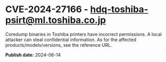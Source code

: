 # CVE-2024-27166 - hdq-toshiba-psirt@ml.toshiba.co.jp

Coredump binaries in Toshiba printers have incorrect permissions. A local attacker can steal confidential information. As for the affected products/models/versions, see the reference URL.

**Publish date:** 2024-06-14
